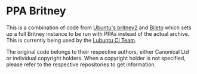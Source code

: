 # PPA Britney

This is a combination of code from [Ubuntu's britney2](https://git.launchpad.net/~ubuntu-release/britney/+git/britney2-ubuntu) and [Bileto](https://git.launchpad.net/bileto/) which sets up a full Britney instance to be run with PPAs instead of the actual archive. This is currently being used by the [Lubuntu CI Team](https://launchpad.net/~lubuntu-ci).

The original code belongs to their respective authors, either Canonical Ltd or individual copyright holders. When a copyright holder is not specified, please refer to the respective repositories to get information.
